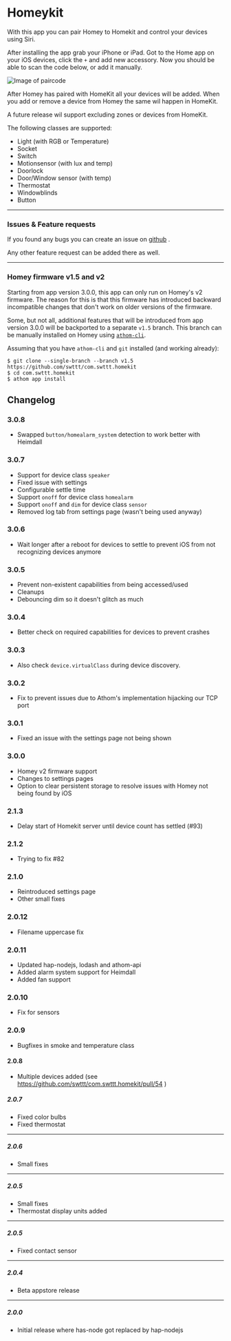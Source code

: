 # Homeykit

With this app you can pair Homey to Homekit and control your devices using Siri.

After installing the app grab your iPhone or iPad.
Got to the Home app on your iOS devices, click the `+` and add new accessory.
Now you should be able to scan the code below, or add it manually.

![Image of paircode](https://github.com/swttt/com.swttt.homekit/raw/master/code.png)

After Homey has paired with HomeKit all your devices will be added. When you add or remove a device from Homey the same wil happen in HomeKit.

A future release wil support excluding zones or devices from HomeKit.

The following classes are supported:
- Light (with RGB or Temperature)
- Socket
- Switch
- Motionsensor (with lux and temp)
- Doorlock
- Door/Window sensor (with temp)
- Thermostat
- Windowblinds
- Button

---

### Issues & Feature requests

If you found any bugs you can create an issue on [github](https://github.com/swttt/com.swttt.homekit) .

Any other feature request can be added there as well.

---

### Homey firmware v1.5 and v2

Starting from app version 3.0.0, this app can only run on Homey's v2 firmware. The reason for this is that this firmware has introduced backward incompatible changes that don't work on older versions of the firmware.

Some, but not all, additional features that will be introduced from app version 3.0.0 will be backported to a separate `v1.5` branch. This branch can be manually installed on Homey using [`athom-cli`](https://www.npmjs.com/package/athom-cli).

Assuming that you have `athom-cli` and `git` installed (and working already):

```
$ git clone --single-branch --branch v1.5 https://github.com/swttt/com.swttt.homekit
$ cd com.swttt.homekit
$ athom app install
```

## Changelog

### 3.0.8

- Swapped `button/homealarm_system` detection to work better with Heimdall

### 3.0.7

- Support for device class `speaker`
- Fixed issue with settings
- Configurable settle time
- Support `onoff` for device class `homealarm`
- Support `onoff` and `dim` for device class `sensor`
- Removed log tab from settings page (wasn't being used anyway)

### 3.0.6

- Wait longer after a reboot for devices to settle to prevent iOS from not recognizing devices anymore

### 3.0.5

- Prevent non-existent capabilities from being accessed/used
- Cleanups
- Debouncing dim so it doesn't glitch as much

### 3.0.4

- Better check on required capabilities for devices to prevent crashes

### 3.0.3

- Also check `device.virtualClass` during device discovery.

### 3.0.2

- Fix to prevent issues due to Athom's implementation hijacking our TCP port

### 3.0.1

- Fixed an issue with the settings page not being shown

### 3.0.0

- Homey v2 firmware support
- Changes to settings pages
- Option to clear persistent storage to resolve issues with Homey not being found by iOS

### 2.1.3

- Delay start of Homekit server until device count has settled (#93)

### 2.1.2
- Trying to fix #82

### 2.1.0
- Reintroduced settings page
- Other small fixes

### 2.0.12
- Filename uppercase fix

### 2.0.11
- Updated hap-nodejs, lodash and athom-api
- Added alarm system support for Heimdall
- Added fan support

### 2.0.10
- Fix for sensors

### 2.0.9
- Bugfixes in smoke and temperature class

#### 2.0.8
- Multiple devices added (see https://github.com/swttt/com.swttt.homekit/pull/54 )

##### 2.0.7
- Fixed color bulbs
- Fixed thermostat

---

##### 2.0.6
- Small fixes

---

##### 2.0.5
- Small fixes
- Thermostat display units added

---

##### 2.0.5
- Fixed contact sensor

---

##### 2.0.4
- Beta appstore release

---

##### 2.0.0
- Initial release where has-node got replaced by hap-nodejs
